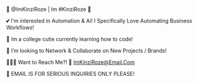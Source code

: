 🌸 @ImKinziRoze | Im #KinziRoze 🌸

💕 I'm interested in Automation & Ai!
I Specifically Love Automating Business Workflows!

🧠 Im a college cutie currently learning how to code!

💞️ I’m looking to Network & Collaborate on New Projects / Brands!

🧚🏻‍♀️ Want to Reach Me?! 🟰 ImKinziRoze@Email.Com
 
🤍 EMAIL IS FOR SERIOUS INQUIRIES ONLY PLEASE!

<!---
ImKinziRoze/ImKinziRoze is a ✨ special ✨ repository because its `README.md` (this file) appears on your GitHub profile.
You can click the Preview link to take a look at your changes.
--->
